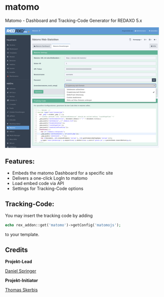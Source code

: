 # matomo
Matomo - Dashboard and Tracking-Code Generator for REDAXO 5.x

![Screenshot](https://raw.githubusercontent.com/FriendsOfREDAXO/matomo/assets/matomo.png)

## Features: 
- Embeds the matomo Dashboard for a specific site
- Delivers a one-click LogIn to matomo
- Load embed code via API
- Settings for Tracking-Code options

## Tracking-Code:

You may insert the tracking code by adding 

```php
echo rex_addon::get('matomo')->getConfig('matomojs');
```
to your template.

## Credits

**Projekt-Lead**

[Daniel Springer](https://github.com/danspringer)

**Projekt-Initiator**

[Thomas Skerbis](https://github.com/skerbis)
